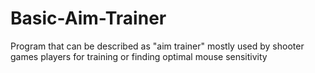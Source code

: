 # Basic-Aim-Trainer
Program that can be described as "aim trainer" mostly used by shooter games players for training or finding optimal mouse sensitivity
